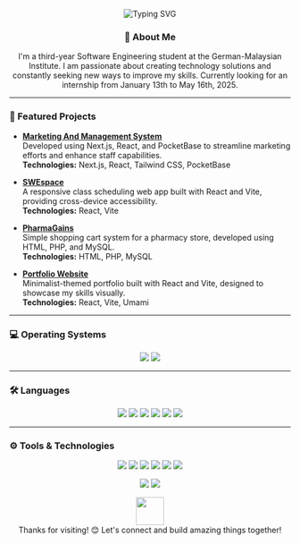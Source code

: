 <!-- Header with Animated Typing -->
<p align="center">
  <img src="https://readme-typing-svg.demolab.com?font=Fira+Code&size=22&pause=1000&color=36F7B7&center=true&vCenter=true&width=440&lines=Hello%2C+I'm+Arifin+Densumite;A+Passionate+Software+Engineer;Focused+on+Delivering+Solutions;Welcome+to+My+GitHub+Profile!" alt="Typing SVG" />
</p>

<!-- Introduction -->
<h3 align="center">👋 About Me</h3>
<p align="center">I'm a third-year Software Engineering student at the German-Malaysian Institute. I am passionate about creating technology solutions and constantly seeking new ways to improve my skills. Currently looking for an internship from January 13th to May 16th, 2025.</p>

---

<!-- Projects Section with Links -->
### 📌 Featured Projects
- [**Marketing And Management System**](https://mams.site)  
  Developed using Next.js, React, and PocketBase to streamline marketing efforts and enhance staff capabilities.  
  **Technologies:** Next.js, React, Tailwind CSS, PocketBase

- [**SWEspace**](https://swespace.vercel.app)  
  A responsive class scheduling web app built with React and Vite, providing cross-device accessibility.  
  **Technologies:** React, Vite

- [**PharmaGains**](https://pharmagains.ripin.live)  
  Simple shopping cart system for a pharmacy store, developed using HTML, PHP, and MySQL.  
  **Technologies:** HTML, PHP, MySQL

- [**Portfolio Website**](https://ripindensumite.github.io)  
  Minimalist-themed portfolio built with React and Vite, designed to showcase my skills visually.  
  **Technologies:** React, Vite, Umami

---

<!-- Operating Systems with Modern Icons -->
### 💻 Operating Systems
<p align="center">
  <img src="https://img.shields.io/badge/Windows-0078D6?style=for-the-badge&logo=windows&logoColor=white" />
  <img src="https://img.shields.io/badge/Linux-FCC624?style=for-the-badge&logo=linux&logoColor=black" />
</p>

---

<!-- Languages Section with Icons -->
### 🛠️ Languages
<p align="center">
  <img src="https://img.shields.io/badge/HTML-E34F26?style=for-the-badge&logo=html5&logoColor=white" />
  <img src="https://img.shields.io/badge/CSS-1572B6?style=for-the-badge&logo=css3&logoColor=white" />
  <img src="https://img.shields.io/badge/JavaScript-F7DF1E?style=for-the-badge&logo=javascript&logoColor=black" />
  <img src="https://img.shields.io/badge/TypeScript-3178C6?style=for-the-badge&logo=typescript&logoColor=white" />
  <img src="https://img.shields.io/badge/Java-007396?style=for-the-badge&logo=java&logoColor=white" />
  <img src="https://img.shields.io/badge/C-A8B9CC?style=for-the-badge&logo=c&logoColor=white" />
</p>

---

<!-- Tools & Technologies with Modern Icons -->
### ⚙️ Tools & Technologies
<p align="center">
  <img src="https://img.shields.io/badge/React-61DAFB?style=for-the-badge&logo=react&logoColor=black" />
  <img src="https://img.shields.io/badge/Next.js-000000?style=for-the-badge&logo=nextdotjs&logoColor=white" />
  <img src="https://img.shields.io/badge/PocketBase-0769AD?style=for-the-badge&logo=pocketbase&logoColor=white" />
  <img src="https://img.shields.io/badge/Docker-2496ED?style=for-the-badge&logo=docker&logoColor=white" />
  <img src="https://img.shields.io/badge/Astro-FF5A03?style=for-the-badge&logo=astro&logoColor=white" />
  <img src="https://img.shields.io/badge/Vite-646CFF?style=for-the-badge&logo=vite&logoColor=white" />
</p>

<!-- Fun Footer with Modern Badges -->
<p align="center">
  <img src="https://forthebadge.com/images/badges/built-with-love.svg" />
  <img src="https://forthebadge.com/images/badges/powered-by-coffee.svg" />
</p>

<p align="center">
  <img src="https://media.giphy.com/media/hvRJCLFzcasrR4ia7z/giphy.gif" width="50">
  <br>
  Thanks for visiting! 😊 Let's connect and build amazing things together!
</p>
